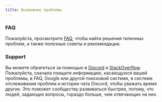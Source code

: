 ```yaml
---
title: Возможные проблемы
---
```


<!-- ### Серверный рендеринг -->
### FAQ

<!-- SvelteKit сначала отрисовывает каждый компонент на стороне сервера и отправляет его на клиент в виде HTML кода. Затем он снова запускает компонент на стороне клиента, чтобы позволить ему обновляться на основе динамических данных. Поэтому необходимо убедиться, что компоненты могут работать как на стороне клиента, так и на стороне сервера. -->
Пожалуйста, просмотрите [FAQ](/faq), чтобы найти решения типичных проблем, а также полезные советы и рекомендации.

### Support

Вы можете обратиться за помощью в [Discord](https://svelte.dev/chat) и [StackOverflow](https://stackoverflow.com/questions/tagged/sveltekit). Пожалуйста, сначала поищите информацию, касающуюся вашей проблемы, в FAQ, Google или другой поисковой системе, в системе отслеживания проблем и истории чата Discord, чтобы уважать время других. Это поможет сообществу развиваться быстрее, потому, что людей, задающих вопросы, гораздо больше, чем отвечающих на них.
<!-- Например, если компоненты попытаются получить доступ к глобальным переменным `document` или `window`, это приведёт к ошибке, так как страница предварительно рендерится на стороне сервера.

Если нужен доступ к этим переменным, можно запустить код только на стороне клиента, обернув его таким образом:

```js
import { browser } from '$app/env';

if (browser) {
	// код только для клиентской части
}
```

В качестве альтернативы можно запустить его в функции `onMount`, поскольку она работает только в браузере. Это также хороший способ загрузить библиотеки, зависящие от объекта `window`:

```html
<script>
	import { onMount } from 'svelte';

	let awkward;

	onMount(async () => {
		const module = await import('some-browser-only-library');
		awkward = module.default;
	});
</script>
``` -->
